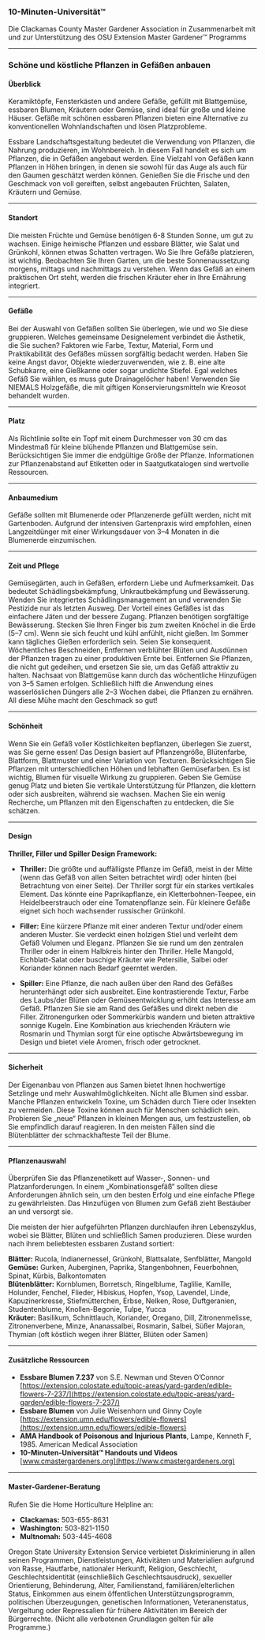 ### 10-Minuten-Universität™  
Die Clackamas County Master Gardener Association in Zusammenarbeit mit und zur Unterstützung des OSU Extension Master Gardener™ Programms  

---

### Schöne und köstliche Pflanzen in Gefäßen anbauen  

#### Überblick  
Keramiktöpfe, Fensterkästen und andere Gefäße, gefüllt mit Blattgemüse, essbaren Blumen, Kräutern oder Gemüse, sind ideal für große und kleine Häuser. Gefäße mit schönen essbaren Pflanzen bieten eine Alternative zu konventionellen Wohnlandschaften und lösen Platzprobleme.  

Essbare Landschaftsgestaltung bedeutet die Verwendung von Pflanzen, die Nahrung produzieren, im Wohnbereich. In diesem Fall handelt es sich um Pflanzen, die in Gefäßen angebaut werden. Eine Vielzahl von Gefäßen kann Pflanzen in Höhen bringen, in denen sie sowohl für das Auge als auch für den Gaumen geschätzt werden können. Genießen Sie die Frische und den Geschmack von voll gereiften, selbst angebauten Früchten, Salaten, Kräutern und Gemüse.  

---

#### Standort  
Die meisten Früchte und Gemüse benötigen 6-8 Stunden Sonne, um gut zu wachsen. Einige heimische Pflanzen und essbare Blätter, wie Salat und Grünkohl, können etwas Schatten vertragen. Wo Sie Ihre Gefäße platzieren, ist wichtig. Beobachten Sie Ihren Garten, um die beste Sonnenaussetzung morgens, mittags und nachmittags zu verstehen. Wenn das Gefäß an einem praktischen Ort steht, werden die frischen Kräuter eher in Ihre Ernährung integriert.  

---

#### Gefäße  
Bei der Auswahl von Gefäßen sollten Sie überlegen, wie und wo Sie diese gruppieren. Welches gemeinsame Designelement verbindet die Ästhetik, die Sie suchen? Faktoren wie Farbe, Textur, Material, Form und Praktikabilität des Gefäßes müssen sorgfältig bedacht werden. Haben Sie keine Angst davor, Objekte wiederzuverwenden, wie z. B. eine alte Schubkarre, eine Gießkanne oder sogar undichte Stiefel. Egal welches Gefäß Sie wählen, es muss gute Drainagelöcher haben! Verwenden Sie NIEMALS Holzgefäße, die mit giftigen Konservierungsmitteln wie Kreosot behandelt wurden.  

---

#### Platz  
Als Richtlinie sollte ein Topf mit einem Durchmesser von 30 cm das Mindestmaß für kleine blühende Pflanzen und Blattgemüse sein. Berücksichtigen Sie immer die endgültige Größe der Pflanze. Informationen zur Pflanzenabstand auf Etiketten oder in Saatgutkatalogen sind wertvolle Ressourcen.  

---

#### Anbaumedium  
Gefäße sollten mit Blumenerde oder Pflanzenerde gefüllt werden, nicht mit Gartenboden. Aufgrund der intensiven Gartenpraxis wird empfohlen, einen Langzeitdünger mit einer Wirkungsdauer von 3–4 Monaten in die Blumenerde einzumischen.  

---

#### Zeit und Pflege  
Gemüsegärten, auch in Gefäßen, erfordern Liebe und Aufmerksamkeit. Das bedeutet Schädlingsbekämpfung, Unkrautbekämpfung und Bewässerung. Wenden Sie integriertes Schädlingsmanagement an und verwenden Sie Pestizide nur als letzten Ausweg. Der Vorteil eines Gefäßes ist das einfachere Jäten und der bessere Zugang. Pflanzen benötigen sorgfältige Bewässerung. Stecken Sie Ihren Finger bis zum zweiten Knöchel in die Erde (5–7 cm). Wenn sie sich feucht und kühl anfühlt, nicht gießen. Im Sommer kann tägliches Gießen erforderlich sein. Seien Sie konsequent. Wöchentliches Beschneiden, Entfernen verblühter Blüten und Ausdünnen der Pflanzen tragen zu einer produktiven Ernte bei. Entfernen Sie Pflanzen, die nicht gut gedeihen, und ersetzen Sie sie, um das Gefäß attraktiv zu halten. Nachsaat von Blattgemüse kann durch das wöchentliche Hinzufügen von 3–5 Samen erfolgen. Schließlich hilft die Anwendung eines wasserlöslichen Düngers alle 2–3 Wochen dabei, die Pflanzen zu ernähren. All diese Mühe macht den Geschmack so gut!  

---

#### Schönheit  
Wenn Sie ein Gefäß voller Köstlichkeiten bepflanzen, überlegen Sie zuerst, was Sie gerne essen! Das Design basiert auf Pflanzengröße, Blütenfarbe, Blattform, Blattmuster und einer Variation von Texturen. Berücksichtigen Sie Pflanzen mit unterschiedlichen Höhen und lebhaften Gemüsefarben. Es ist wichtig, Blumen für visuelle Wirkung zu gruppieren. Geben Sie Gemüse genug Platz und bieten Sie vertikale Unterstützung für Pflanzen, die klettern oder sich ausbreiten, während sie wachsen. Machen Sie ein wenig Recherche, um Pflanzen mit den Eigenschaften zu entdecken, die Sie schätzen.  

---

#### Design  
**Thriller, Filler und Spiller Design Framework:**  

- **Thriller:** Die größte und auffälligste Pflanze im Gefäß, meist in der Mitte (wenn das Gefäß von allen Seiten betrachtet wird) oder hinten (bei Betrachtung von einer Seite). Der Thriller sorgt für ein starkes vertikales Element. Das könnte eine Paprikapflanze, ein Kletterbohnen-Teepee, ein Heidelbeerstrauch oder eine Tomatenpflanze sein. Für kleinere Gefäße eignet sich hoch wachsender russischer Grünkohl.  

- **Filler:** Eine kürzere Pflanze mit einer anderen Textur und/oder einem anderen Muster. Sie verdeckt einen holzigen Stiel und verleiht dem Gefäß Volumen und Eleganz. Pflanzen Sie sie rund um den zentralen Thriller oder in einem Halbkreis hinter den Thriller. Helle Mangold, Eichblatt-Salat oder buschige Kräuter wie Petersilie, Salbei oder Koriander können nach Bedarf geerntet werden.  

- **Spiller:** Eine Pflanze, die nach außen über den Rand des Gefäßes herunterhängt oder sich ausbreitet. Eine kontrastierende Textur, Farbe des Laubs/der Blüten oder Gemüseentwicklung erhöht das Interesse am Gefäß. Pflanzen Sie sie am Rand des Gefäßes und direkt neben die Filler. Zitronengurken oder Sommerkürbis wandern und bieten attraktive sonnige Kugeln. Eine Kombination aus kriechenden Kräutern wie Rosmarin und Thymian sorgt für eine optische Abwärtsbewegung im Design und bietet viele Aromen, frisch oder getrocknet.  

---

#### Sicherheit  
Der Eigenanbau von Pflanzen aus Samen bietet Ihnen hochwertige Setzlinge und mehr Auswahlmöglichkeiten. Nicht alle Blumen sind essbar. Manche Pflanzen entwickeln Toxine, um Schäden durch Tiere oder Insekten zu vermeiden. Diese Toxine können auch für Menschen schädlich sein. Probieren Sie „neue“ Pflanzen in kleinen Mengen aus, um festzustellen, ob Sie empfindlich darauf reagieren. In den meisten Fällen sind die Blütenblätter der schmackhafteste Teil der Blume.  

---

#### Pflanzenauswahl  
Überprüfen Sie das Pflanzenetikett auf Wasser-, Sonnen- und Platzanforderungen. In einem „Kombinationsgefäß“ sollten diese Anforderungen ähnlich sein, um den besten Erfolg und eine einfache Pflege zu gewährleisten. Das Hinzufügen von Blumen zum Gefäß zieht Bestäuber an und versorgt sie.  

Die meisten der hier aufgeführten Pflanzen durchlaufen ihren Lebenszyklus, wobei sie Blätter, Blüten und schließlich Samen produzieren. Diese wurden nach ihrem beliebtesten essbaren Zustand sortiert:  

**Blätter:** Rucola, Indianernessel, Grünkohl, Blattsalate, Senfblätter, Mangold  
**Gemüse:** Gurken, Auberginen, Paprika, Stangenbohnen, Feuerbohnen, Spinat, Kürbis, Balkontomaten  
**Blütenblätter:** Kornblumen, Borretsch, Ringelblume, Taglilie, Kamille, Holunder, Fenchel, Flieder, Hibiskus, Hopfen, Ysop, Lavendel, Linde, Kapuzinerkresse, Stiefmütterchen, Erbse, Nelken, Rose, Duftgeranien, Studentenblume, Knollen-Begonie, Tulpe, Yucca  
**Kräuter:** Basilikum, Schnittlauch, Koriander, Oregano, Dill, Zitronenmelisse, Zitronenverbene, Minze, Ananassalbei, Rosmarin, Salbei, Süßer Majoran, Thymian (oft köstlich wegen ihrer Blätter, Blüten oder Samen)  

---

#### Zusätzliche Ressourcen  
- **Essbare Blumen 7.237** von S.E. Newman und Steven O’Connor  
  [https://extension.colostate.edu/topic-areas/yard-garden/edible-flowers-7-237/](https://extension.colostate.edu/topic-areas/yard-garden/edible-flowers-7-237/)  
- **Essbare Blumen** von Julie Weisenhorn und Ginny Coyle  
  [https://extension.umn.edu/flowers/edible-flowers](https://extension.umn.edu/flowers/edible-flowers)  
- **AMA Handbook of Poisonous and Injurious Plants**, Lampe, Kenneth F, 1985. American Medical Association  
- **10-Minuten-Universität™ Handouts und Videos**  
  [www.cmastergardeners.org](https://www.cmastergardeners.org)  

---

#### Master-Gardener-Beratung  
Rufen Sie die Home Horticulture Helpline an:  
- **Clackamas:** 503-655-8631  
- **Washington:** 503-821-1150  
- **Multnomah:** 503-445-4608  

Oregon State University Extension Service verbietet Diskriminierung in allen seinen Programmen, Dienstleistungen, Aktivitäten und Materialien aufgrund von Rasse, Hautfarbe, nationaler Herkunft, Religion, Geschlecht, Geschlechtsidentität (einschließlich Geschlechtsausdruck), sexueller Orientierung, Behinderung, Alter, Familienstand, familiären/elterlichen Status, Einkommen aus einem öffentlichen Unterstützungsprogramm, politischen Überzeugungen, genetischen Informationen, Veteranenstatus, Vergeltung oder Repressalien für frühere Aktivitäten im Bereich der Bürgerrechte. (Nicht alle verbotenen Grundlagen gelten für alle Programme.)